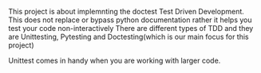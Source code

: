 This project is about implemnting the doctest 
Test Driven Development.
This does not replace or bypass python documentation 
rather it helps you test your code non-interactively
There are different types of TDD and they are Unittesting, Pytesting and
Doctesting(which is our main focus for this project)

Unittest comes in handy when you are working with larger code.
